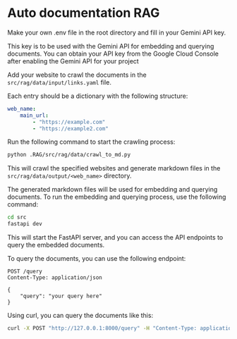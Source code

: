 # Auto documentation RAG

Make your own .env file in the root directory and fill in your Gemini API key.

This key is to be used with the Gemini API for embedding and querying documents.
You can obtain your API key from the Google Cloud Console after enabling the Gemini API for your project

Add your website to crawl the documents in the `src/rag/data/input/links.yaml` file.

Each entry should be a dictionary with the following structure:

```yaml
web_name:
    main_url:
        - "https://example.com"
        - "https://example2.com"
```

Run the following command to start the crawling process:

```bash
python .RAG/src/rag/data/crawl_to_md.py
```

This will crawl the specified websites and generate markdown files in the `src/rag/data/output/<web_name>` directory.

The generated markdown files will be used for embedding and querying documents.
To run the embedding and querying process, use the following command:

```bash
cd src
fastapi dev
```
This will start the FastAPI server, and you can access the API endpoints to query the embedded documents.

To query the documents, you can use the following endpoint:

```http
POST /query
Content-Type: application/json

{
    "query": "your query here"
}
```

Using curl, you can query the documents like this:

```bash
curl -X POST "http://127.0.0.1:8000/query" -H "Content-Type: application/json" -d '{"query": "your query here"}'
```
